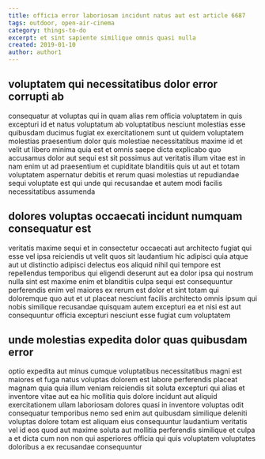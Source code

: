 ```yaml
---
title: officia error laboriosam incidunt natus aut est article 6687
tags: outdoor, open-air-cinema
category: things-to-do
excerpt: et sint sapiente similique omnis quasi nulla
created: 2019-01-10
author: author1
---
```


## voluptatem qui necessitatibus dolor error corrupti ab

consequatur at voluptas qui in quam alias rem officia voluptatem in quis excepturi id et natus voluptatum ab voluptatibus nesciunt molestias esse quibusdam ducimus fugiat ex exercitationem sunt ut quidem voluptatem molestias praesentium dolor quis molestiae necessitatibus maxime id et velit ut libero minima quia est et omnis saepe dicta explicabo quo accusamus dolor aut sequi est sit possimus aut veritatis illum vitae est in nam enim ut ad praesentium et cupiditate blanditiis quis ut aut et totam voluptatem aspernatur debitis et rerum quasi molestias ut repudiandae sequi voluptate est qui unde qui recusandae et autem modi facilis necessitatibus assumenda

## dolores voluptas occaecati incidunt numquam consequatur est

veritatis maxime sequi et in consectetur occaecati aut architecto fugiat qui esse vel ipsa reiciendis ut velit quos sit laudantium hic adipisci quia atque aut ut distinctio adipisci delectus eos aliquid nihil qui tempore est repellendus temporibus qui eligendi deserunt aut ea dolor ipsa qui nostrum nulla sint est maxime enim et blanditiis culpa sequi est consequuntur perferendis enim vel maiores ex rerum est dolor et sint totam qui doloremque quo aut et ut placeat nesciunt facilis architecto omnis ipsum qui nobis similique recusandae quisquam autem excepturi ea et nisi est aut consequuntur officia excepturi nesciunt esse fugiat cum voluptatem

## unde molestias expedita dolor quas quibusdam error

optio expedita aut minus cumque voluptatibus necessitatibus magni est maiores et fuga natus voluptas dolorem est labore perferendis placeat magnam quia quia illum veniam reiciendis sit soluta excepturi qui alias et inventore vitae aut ea hic mollitia quis dolore incidunt aut aliquid exercitationem ullam laboriosam dolores quasi in inventore voluptas odit consequatur temporibus nemo sed enim aut quibusdam similique deleniti voluptas dolore totam est aliquam eius consequuntur laudantium veritatis vel id eos quod aut maxime soluta aut mollitia perferendis similique et culpa a et dicta cum non non qui asperiores officia qui quis voluptatem voluptates doloribus a ex recusandae consequuntur
